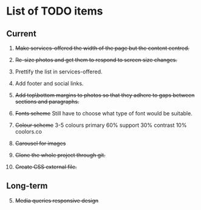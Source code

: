 # List of TODO items

## Current

1. ~~Make services-offered the width of the page but the content centred.~~
2. ~~Re-size photos and get them to respond to screen size changes.~~
3. Prettify the list in services-offered.
4. Add footer and social links.
5. ~~Add top\bottom margins to photos so that they adhere to gaps between sections and paragraphs.~~


4. ~~Fonts scheme~~
Still have to choose what type of font would be suitable.

3. ~~Colour scheme~~
3-5 colours
primary 60%
support 30%
contrast 10%
coolors.co

1. ~~Carousel for images~~


2. ~~Clone the whole project through git.~~
3. ~~Create CSS external file.~~

## Long-term

5. ~~Media queries responsive design~~
